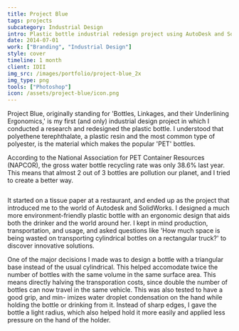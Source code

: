 ```yaml
---
title: Project Blue
tags: projects
subcategory: Industrial Design
intro: Plastic bottle industrial redesign project using AutoDesk and SolidWorks for IDII to reduce environmental impact.
date: 2014-07-01
work: ["Branding", "Industrial Design"]
style: cover
timeline: 1 month
client: IDII
img_src: /images/portfolio/project-blue_2x
img_type: png
tools: ["Photoshop"]
icon: /assets/project-blue/icon.png
---
```


Project Blue, originally standing for 'Bottles, Linkages, and their Underlining Ergonomics,' is my first (and only) industrial design project in which I conducted a research and redesigned the plastic bottle. I understood that polyethene terephthalate, a plastic resin and the most common type of polyester, is the material which makes the popular 'PET' bottles.

According to the National Association for PET Container Resources (NAPCOR), the gross water bottle recycling rate was only 38.6% last year. This means that almost 2 out of 3 bottles are pollution our planet, and I tried to create a better way.

<div class="two-images">
  <div><img alt="" src="/images/portfolio/project-blue_2x.png"></div>
  <div><img alt="" src="/assets/project-blue/1.png"></div>
</div>

It started on a tissue paper at a restaurant, and ended up as the project that introduced me to the world of Autodesk and SolidWorks. I designed a much more environment-friendly plastic bottle with an ergonomic design that aids both the drinker and the world around her. I kept in mind production, transportation, and usage, and asked questions like 'How much space is being wasted on transporting cylindrical bottles on a rectangular truck?' to discover innovative solutions.

One of the major decisions I made was to design a bottle with a triangular base instead of the usual cylindrical. This helped accomodate twice the number of bottles with the same volume in the same surface area. This means directly halving the transporation costs, since double the number of bottles can now travel in the same vehicle. This was also tested to have a good grip, and min- imizes water droplet condensation on the hand while holding the bottle or drinking from it. Instead of sharp edges, I gave the bottle a light radius, which also helped hold it more easily and applied less pressure on the hand of the holder.

<div class="two-images">
  <div><img alt="" src="/assets/project-blue/2.jpg"></div>
  <div><img alt="" src="/assets/project-blue/3.jpg"></div>
</div>
<div class="two-images">
  <div><img alt="" src="/assets/project-blue/4.jpg"></div>
  <div><img alt="" src="/assets/project-blue/5.jpg"></div>
</div>
<div class="two-images">
  <div><img alt="" src="/assets/project-blue/sketch.jpg"></div>
  <div><img alt="" src="/assets/project-blue/sketch2.jpg"></div>
</div>
